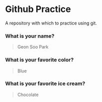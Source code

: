 # Github Practice
 
A repository with which to practice using git.

### What is your name?

> Geon Soo Park


### What is your favorite color?

> Blue

### What is your favorite ice cream?

> Chocolate

